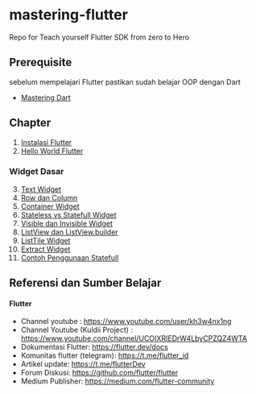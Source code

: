 # mastering-flutter
Repo for Teach yourself Flutter SDK from zero to Hero

## Prerequisite

sebelum mempelajari Flutter pastikan sudah belajar OOP dengan Dart

* [Mastering Dart](https://github.com/perymerdeka/mastering-dart/blob/main/README.md)

## Chapter

1. [Instalasi Flutter]()
2. [Hello World Flutter]()

### Widget Dasar

3. [Text Widget]()
4. [Row dan Column](row_column/README.md)
5. [Container Widget](containers/README.md)
6. [Stateless vs Statefull Widget](states/README.md)
7. [Visible dan Invisible Widget](visible_invisible_widget/README.md)
8. [ListView dan ListView.builder](lists/README.md)
9. [ListTile Widget](list_tiles/README.md)
10. [Extract Widget](ext_widget/README.md)
11. [Contoh Penggunaan Statefull](stateful_sample/README.md)

## Referensi dan Sumber Belajar


#### Flutter

* Channel youtube : https://www.youtube.com/user/kh3w4nx1ng
* Channel Youtube (Kuldii Project) : https://www.youtube.com/channel/UCOIXRIEDrW4LbyCPZQZ4WTA
* Dokumentasi Flutter: https://flutter.dev/docs
* Komunitas flutter (telegram): https://t.me/flutter_id
* Artikel update: https://t.me/flutterDev 
* Forum Diskusi: https://github.com/flutter/flutter
* Medium Publisher: https://medium.com/flutter-community
